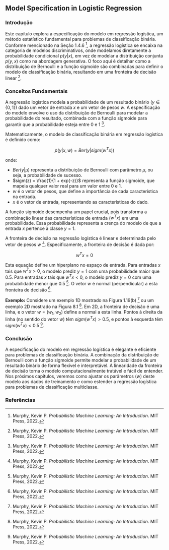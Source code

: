 ## Model Specification in Logistic Regression

### Introdução
Este capítulo explora a especificação do modelo em regressão logística, um método estatístico fundamental para problemas de classificação binária. Conforme mencionado na Seção 1.4.6 [^1], a regressão logística se encaixa na categoria de modelos discriminativos, onde modelamos diretamente a probabilidade condicional $p(y|x)$, em vez de modelar a distribuição conjunta $p(y, x)$ como na abordagem generativa. O foco aqui é detalhar como a distribuição de Bernoulli e a função sigmoide são combinadas para definir o modelo de classificação binária, resultando em uma fronteira de decisão linear [^1].

### Conceitos Fundamentais

A regressão logística modela a probabilidade de um resultado binário ($y \in \{0, 1\}$) dado um vetor de entrada $x$ e um vetor de pesos $w$. A especificação do modelo envolve o uso da distribuição de Bernoulli para modelar a probabilidade do resultado, combinada com a função sigmoide para garantir que a probabilidade esteja entre 0 e 1 [^1].

Matematicamente, o modelo de classificação binária em regressão logística é definido como:

$$
p(y|x, w) = Ber(y|sigm(w^T x))
$$

onde:

*   $Ber(y|\mu)$ representa a distribuição de Bernoulli com parâmetro $\mu$, ou seja, a probabilidade de sucesso.
*   $sigm(z) = \frac{1}{1 + exp(-z)}$ representa a função sigmoide, que mapeia qualquer valor real para um valor entre 0 e 1.
*   $w$ é o vetor de pesos, que define a importância de cada característica na entrada.
*   $x$ é o vetor de entrada, representando as características do dado.

A função sigmoide desempenha um papel crucial, pois transforma a combinação linear das características de entrada ($w^T x$) em uma probabilidade. Essa probabilidade representa a crença do modelo de que a entrada $x$ pertence à classe $y = 1$.

A fronteira de decisão na regressão logística é linear e determinada pelo vetor de pesos $w$ [^1]. Especificamente, a fronteira de decisão é dada por:

$$
w^T x = 0
$$

Esta equação define um hiperplano no espaço de entrada. Para entradas $x$ tais que $w^T x > 0$, o modelo prediz $y = 1$ com uma probabilidade maior que 0.5. Para entradas $x$ tais que $w^T x < 0$, o modelo prediz $y = 0$ com uma probabilidade menor que 0.5 [^1]. O vetor $w$ é normal (perpendicular) a esta fronteira de decisão [^1].

**Exemplo:**
Considere um exemplo 1D mostrado na Figura 1.19(b) [^1] ou um exemplo 2D mostrado na Figura 8.1 [^1]. Em 2D, a fronteira de decisão é uma linha, e o vetor $w = (w_1, w_2)$ define a normal a esta linha. Pontos à direita da linha (no sentido do vetor $w$) têm $sigm(w^T x) > 0.5$, e pontos à esquerda têm $sigm(w^T x) < 0.5$ [^1].

### Conclusão

A especificação do modelo em regressão logística é elegante e eficiente para problemas de classificação binária. A combinação da distribuição de Bernoulli com a função sigmoide permite modelar a probabilidade de um resultado binário de forma flexível e interpretável. A linearidade da fronteira de decisão torna o modelo computacionalmente tratável e fácil de entender. Nos próximos capítulos, veremos como ajustar os parâmetros ($w$) deste modelo aos dados de treinamento e como estender a regressão logística para problemas de classificação multiclasse.

### Referências
[^1]: Murphy, Kevin P. *Probabilistic Machine Learning: An Introduction*. MIT Press, 2022.

<!-- END -->